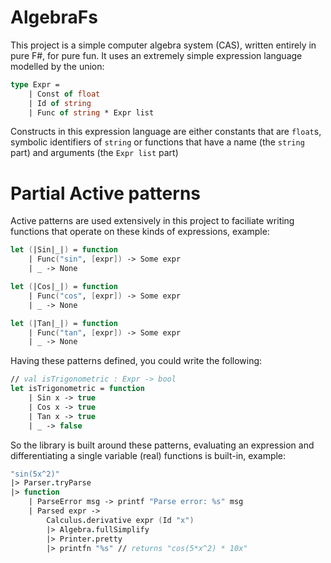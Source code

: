 # AlgebraFs
This project is a simple computer algebra system (CAS), written entirely in pure F#, for pure fun. It uses an extremely simple expression language modelled by the union:
```fsharp
type Expr =
    | Const of float
    | Id of string
    | Func of string * Expr list

```
Constructs in this expression language are either constants that are `float`s, symbolic identifiers of `string` or functions that have a name (the `string` part) and arguments (the `Expr list` part)

# Partial Active patterns
Active patterns are used extensively in this project to faciliate writing functions that operate on these kinds of expressions, example:
```fsharp
let (|Sin|_|) = function
    | Func("sin", [expr]) -> Some expr
    | _ -> None

let (|Cos|_|) = function
    | Func("cos", [expr]) -> Some expr
    | _ -> None

let (|Tan|_|) = function
    | Func("tan", [expr]) -> Some expr
    | _ -> None

```
Having these patterns defined, you could write the following:
```fsharp
// val isTrigonometric : Expr -> bool
let isTrigonometric = function
    | Sin x -> true
    | Cos x -> true
    | Tan x -> true
    | _ -> false
```
So the library is built around these patterns, evaluating an expression and differentiating a single variable (real) functions is built-in, example:
```fsharp
"sin(5x^2)"
|> Parser.tryParse 
|> function 
    | ParseError msg -> printf "Parse error: %s" msg
    | Parsed expr -> 
        Calculus.derivative expr (Id "x")
        |> Algebra.fullSimplify
        |> Printer.pretty
        |> printfn "%s" // returns "cos(5*x^2) * 10x"
```
